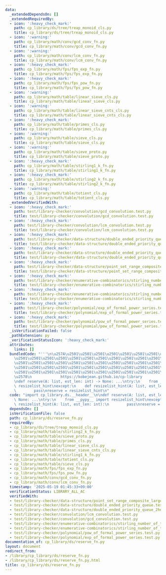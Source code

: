 ```yaml
---
data:
  _extendedDependsOn: []
  _extendedRequiredBy:
  - icon: ':heavy_check_mark:'
    path: cp_library/ds/tree/treap_monoid_cls.py
    title: cp_library/ds/tree/treap_monoid_cls.py
  - icon: ':warning:'
    path: cp_library/math/conv/gcd_conv_fn.py
    title: cp_library/math/conv/gcd_conv_fn.py
  - icon: ':warning:'
    path: cp_library/math/conv/lcm_conv_fn.py
    title: cp_library/math/conv/lcm_conv_fn.py
  - icon: ':heavy_check_mark:'
    path: cp_library/math/fps/fps_exp_fn.py
    title: cp_library/math/fps/fps_exp_fn.py
  - icon: ':heavy_check_mark:'
    path: cp_library/math/fps/fps_pow_fn.py
    title: cp_library/math/fps/fps_pow_fn.py
  - icon: ':warning:'
    path: cp_library/math/table/linear_sieve_cls.py
    title: cp_library/math/table/linear_sieve_cls.py
  - icon: ':warning:'
    path: cp_library/math/table/linear_sieve_cnts_cls.py
    title: cp_library/math/table/linear_sieve_cnts_cls.py
  - icon: ':heavy_check_mark:'
    path: cp_library/math/table/primes_cls.py
    title: cp_library/math/table/primes_cls.py
  - icon: ':warning:'
    path: cp_library/math/table/sieve_cls.py
    title: cp_library/math/table/sieve_cls.py
  - icon: ':warning:'
    path: cp_library/math/table/sieve_proto.py
    title: cp_library/math/table/sieve_proto.py
  - icon: ':heavy_check_mark:'
    path: cp_library/math/table/stirling1_k_fn.py
    title: cp_library/math/table/stirling1_k_fn.py
  - icon: ':heavy_check_mark:'
    path: cp_library/math/table/stirling2_k_fn.py
    title: cp_library/math/table/stirling2_k_fn.py
  - icon: ':warning:'
    path: cp_library/math/table/totient_cls.py
    title: cp_library/math/table/totient_cls.py
  _extendedVerifiedWith:
  - icon: ':heavy_check_mark:'
    path: test/library-checker/convolution/gcd_convolution.test.py
    title: test/library-checker/convolution/gcd_convolution.test.py
  - icon: ':heavy_check_mark:'
    path: test/library-checker/convolution/lcm_convolution.test.py
    title: test/library-checker/convolution/lcm_convolution.test.py
  - icon: ':heavy_check_mark:'
    path: test/library-checker/data-structure/double_ended_priority_queue.test.py
    title: test/library-checker/data-structure/double_ended_priority_queue.test.py
  - icon: ':heavy_check_mark:'
    path: test/library-checker/data-structure/double_ended_priority_queue_2heaps_fast_heapq.test.py
    title: test/library-checker/data-structure/double_ended_priority_queue_2heaps_fast_heapq.test.py
  - icon: ':heavy_check_mark:'
    path: test/library-checker/data-structure/point_set_range_composite_large_array_treap.test.py
    title: test/library-checker/data-structure/point_set_range_composite_large_array_treap.test.py
  - icon: ':heavy_check_mark:'
    path: test/library-checker/enumerative-combinatorics/stirling_number_of_the_first_kind_fixed_k.test.py
    title: test/library-checker/enumerative-combinatorics/stirling_number_of_the_first_kind_fixed_k.test.py
  - icon: ':heavy_check_mark:'
    path: test/library-checker/enumerative-combinatorics/stirling_number_of_the_second_kind_fixed_k.test.py
    title: test/library-checker/enumerative-combinatorics/stirling_number_of_the_second_kind_fixed_k.test.py
  - icon: ':heavy_check_mark:'
    path: test/library-checker/polynomial/exp_of_formal_power_series.test.py
    title: test/library-checker/polynomial/exp_of_formal_power_series.test.py
  - icon: ':heavy_check_mark:'
    path: test/library-checker/polynomial/pow_of_formal_power_series.test.py
    title: test/library-checker/polynomial/pow_of_formal_power_series.test.py
  _isVerificationFailed: false
  _pathExtension: py
  _verificationStatusIcon: ':heavy_check_mark:'
  attributes:
    links: []
  bundledCode: "'''\n\u257A\u2501\u2501\u2501\u2501\u2501\u2501\u2501\u2501\u2501\u2501\
    \u2501\u2501\u2501\u2501\u2501\u2501\u2501\u2501\u2501\u2501\u2501\u2501\u2501\
    \u2501\u2501\u2501\u2501\u2501\u2501\u2501\u2501\u2501\u2501\u2501\u2501\u2501\
    \u2501\u2501\u2501\u2501\u2501\u2501\u2501\u2501\u2501\u2501\u2501\u2501\u2501\
    \u2501\u2501\u2501\u2501\u2501\u2501\u2501\u2501\u2501\u2501\u2501\u2501\u2501\
    \u2578\n             https://kobejean.github.io/cp-library               \n'''\n\
    \ndef reserve(A: list, est_len: int) -> None: ...\ntry:\n    from __pypy__ import\
    \ resizelist_hint\nexcept:\n    def resizelist_hint(A: list, est_len: int):\n\
    \        pass\nreserve = resizelist_hint\n"
  code: "import cp_library.ds.__header__\n\ndef reserve(A: list, est_len: int) ->\
    \ None: ...\ntry:\n    from __pypy__ import resizelist_hint\nexcept:\n    def\
    \ resizelist_hint(A: list, est_len: int):\n        pass\nreserve = resizelist_hint"
  dependsOn: []
  isVerificationFile: false
  path: cp_library/ds/reserve_fn.py
  requiredBy:
  - cp_library/ds/tree/treap_monoid_cls.py
  - cp_library/math/table/stirling2_k_fn.py
  - cp_library/math/table/sieve_proto.py
  - cp_library/math/table/primes_cls.py
  - cp_library/math/table/linear_sieve_cls.py
  - cp_library/math/table/linear_sieve_cnts_cls.py
  - cp_library/math/table/stirling1_k_fn.py
  - cp_library/math/table/totient_cls.py
  - cp_library/math/table/sieve_cls.py
  - cp_library/math/fps/fps_exp_fn.py
  - cp_library/math/fps/fps_pow_fn.py
  - cp_library/math/conv/gcd_conv_fn.py
  - cp_library/math/conv/lcm_conv_fn.py
  timestamp: '2025-05-19 01:45:33+09:00'
  verificationStatus: LIBRARY_ALL_AC
  verifiedWith:
  - test/library-checker/data-structure/point_set_range_composite_large_array_treap.test.py
  - test/library-checker/data-structure/double_ended_priority_queue.test.py
  - test/library-checker/data-structure/double_ended_priority_queue_2heaps_fast_heapq.test.py
  - test/library-checker/convolution/lcm_convolution.test.py
  - test/library-checker/convolution/gcd_convolution.test.py
  - test/library-checker/enumerative-combinatorics/stirling_number_of_the_second_kind_fixed_k.test.py
  - test/library-checker/enumerative-combinatorics/stirling_number_of_the_first_kind_fixed_k.test.py
  - test/library-checker/polynomial/pow_of_formal_power_series.test.py
  - test/library-checker/polynomial/exp_of_formal_power_series.test.py
documentation_of: cp_library/ds/reserve_fn.py
layout: document
redirect_from:
- /library/cp_library/ds/reserve_fn.py
- /library/cp_library/ds/reserve_fn.py.html
title: cp_library/ds/reserve_fn.py
---
```

